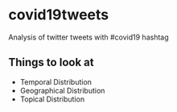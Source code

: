 # covid19tweets
Analysis of twitter tweets with #covid19 hashtag

## Things to look at
* Temporal Distribution
* Geographical Distribution
* Topical Distribution
